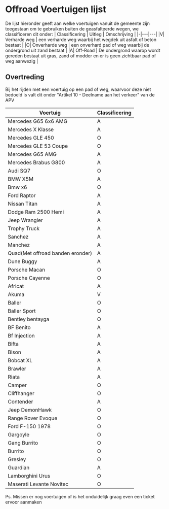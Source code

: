 # Offroad Voertuigen lijst

De lijst hieronder geeft aan welke voertuigen vanuit de gemeente zijn toegestaan om te gebruiken buiten de geasfalteerde wegen, we classificeren dit onder:
| Classificering | Uitleg | Omschrijving |
|-|---|---|
|V| Verharde weg | een verharde weg waarbij het wegdek uit asfalt of beton bestaat |
|O| Onverharde weg | een onverhard pad of weg waarbij de ondergrond uit zand bestaat |
|A| Off-Road | De ondergrond waarop wordt gereden bestaat uit gras, zand of modder en er is geen zichtbaar pad of weg aanwezig |

## Overtreding

Bij het rijden met een voertuig op een pad of weg, waarvoor deze niet bedoeld is valt dit onder "Artikel 10 - Deelname aan het verkeer" van de APV

| Voertuig | Classificering |
|---|---|
| Mercedes G65 6x6 AMG | A |
| Mercedes X Klasse | A |
| Mercedes GLE 450  | O |
| Mercedes GLE 53 Coupe  | O |
| Mercedes G65 AMG  | A |
| Mercedes Brabus G800  | A |
| Audi SQ7 | O |
| BMW X5M | A |
| Bmw x6 | O |
| Ford Raptor | A |
| Nissan Titan | A |
| Dodge Ram 2500 Hemi | A |
| Jeep Wrangler | A |
| Trophy Truck | A |
| Sanchez | A |
| Manchez | A |
| Quad(Met offroad banden eronder)  | A |
| Dune Buggy  | A |
| Porsche Macan  | O |
| Porsche Cayenne  | O |
| Africat  | A |
| Akuma | V |
| Baller | O |
| Baller Sport | O |
| Bentley bentayga  | O |
| BF Benito | A |
| Bf Injection | A |
| Bifta | A |
| Bison | A |
| Bobcat XL | A |
| Brawler | A |
| Riata | A |
| Camper | O |
| Cliffhanger | O |
| Contender | A |
| Jeep DemonHawk | O |
| Range Rover Evoque | O |
| Ford F-150 1978 | O |
| Gargoyle | O |
| Gang Burrito | O |
| Burrito | O |
| Gresley | O |
| Guardian | A |
| Lamborghini Urus | O |
| Maserati Levante Novitec | O |

Ps. Missen er nog voertuigen of is het onduidelijk graag even een ticket ervoor aanmaken
